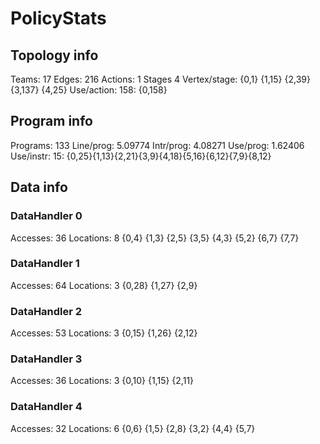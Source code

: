 # PolicyStats
## Topology info
Teams:		17
Edges:		216
Actions:	1
Stages		4
Vertex/stage:	{0,1} {1,15} {2,39} {3,137} {4,25} 
Use/action:	158: {0,158} 

## Program info
Programs:	133
Line/prog:	5.09774
Intr/prog:	4.08271
Use/prog:	1.62406
Use/instr:	15: {0,25}{1,13}{2,21}{3,9}{4,18}{5,16}{6,12}{7,9}{8,12}

## Data info

### DataHandler 0
Accesses:	36
Locations:	8
{0,4} {1,3} {2,5} {3,5} {4,3} {5,2} {6,7} {7,7} 

### DataHandler 1
Accesses:	64
Locations:	3
{0,28} {1,27} {2,9} 

### DataHandler 2
Accesses:	53
Locations:	3
{0,15} {1,26} {2,12} 

### DataHandler 3
Accesses:	36
Locations:	3
{0,10} {1,15} {2,11} 

### DataHandler 4
Accesses:	32
Locations:	6
{0,6} {1,5} {2,8} {3,2} {4,4} {5,7} 